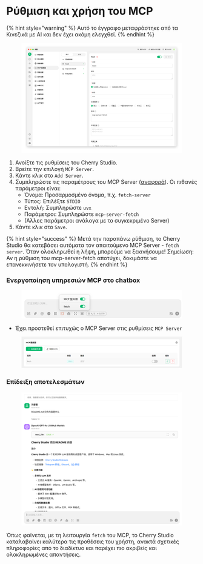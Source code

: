 # Ρύθμιση και χρήση του MCP


{% hint style="warning" %}
Αυτό το έγγραφο μεταφράστηκε από τα Κινεζικά με AI και δεν έχει ακόμη ελεγχθεί.
{% endhint %}




<figure><img src="../../.gitbook/assets/image (8) (1).png" alt=""><figcaption></figcaption></figure>

1.  Ανοίξτε τις ρυθμίσεις του Cherry Studio.
2.  Βρείτε την επιλογή `MCP Server`.
3.  Κάντε κλικ στο `Add Server`.
4.  Συμπληρώστε τις παραμέτρους του MCP Server ([αναφορά](https://github.com/modelcontextprotocol/servers/tree/main/src/fetch)). Οι πιθανές παράμετροι είναι:
    *   Όνομα: Προσαρμοσμένο όνομα, π.χ. `fetch-server`
    *   Τύπος: Επιλέξτε `STDIO`
    *   Εντολή: Συμπληρώστε `uvx`
    *   Παράμετροι: Συμπληρώστε `mcp-server-fetch`
    *   (Άλλες παράμετροι ανάλογα με το συγκεκριμένο Server)
5.  Κάντε κλικ στο `Save`.

{% hint style="success" %}
Μετά την παραπάνω ρύθμιση, το Cherry Studio θα κατεβάσει αυτόματα τον απαιτούμενο MCP Server - `fetch server`. Όταν ολοκληρωθεί η λήψη, μπορούμε να ξεκινήσουμε! Σημείωση: Αν η ρύθμιση του mcp-server-fetch αποτύχει, δοκιμάστε να επανεκκινήσετε τον υπολογιστή.
{% endhint %}

### Ενεργοποίηση υπηρεσιών MCP στο chatbox

<figure><img src="../../.gitbook/assets/MCP-输入框按钮示例.png" alt=""><figcaption></figcaption></figure>

*   Έχει προστεθεί επιτυχώς ο MCP Server στις ρυθμίσεις `MCP Server`

<figure><img src="../../.gitbook/assets/MCP服务器示例.png" alt=""><figcaption></figcaption></figure>

### **Επίδειξη αποτελεσμάτων**

<figure><img src="../../.gitbook/assets/image (1) (1) (1) (1).png" alt=""><figcaption></figcaption></figure>

Όπως φαίνεται, με τη λειτουργία `fetch` του MCP, το Cherry Studio καταλαβαίνει καλύτερα τις προθέσεις του χρήστη, ανακτά σχετικές πληροφορίες από το διαδίκτυο και παρέχει πιο ακριβείς και ολοκληρωμένες απαντήσεις.